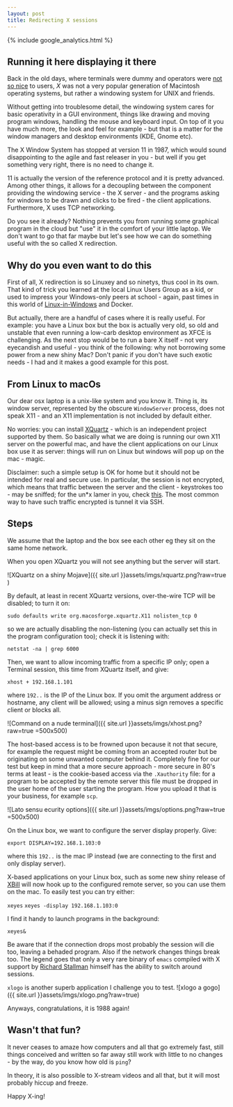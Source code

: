 ```yaml
---
layout: post
title: Redirecting X sessions
---
```


{% include google_analytics.html %}

## Running it here displaying it there
Back in the old days, where terminals were dummy and operators were [not so nice](http://bofh.bjash.com/) to users, *X* was not a very popular generation of Macintosh operating systems, but rather a windowing system for UNIX and friends.

Without getting into troublesome detail, the windowing system cares for basic operativity in a GUI environment, things like drawing and moving program windows, handling the mouse and keyboard input. On top of it you have much more, the look and feel for example - but that is a matter for the window managers and desktop environments (KDE, Gnome etc).

The X Window System has stopped at version 11 in 1987, which would sound disappointing to the agile and fast releaser in you - but well if you get something very right, there is no need to change it.

11 is actually the version of the reference protocol and it is pretty advanced. Among other things, it allows for a decoupling between the component providing the windowing service - the X server - and the programs asking for windows to be drawn and clicks to be fired - the client applications. Furthermore, X uses TCP networking.

Do you see it already? Nothing prevents you from running some graphical program in the cloud but "use" it in the comfort of your little laptop. We don't want to go that far maybe but let's see how we can do something useful with the so called X redirection.

## Why do you even want to do this

First of all, X redirection is so Linuxey and so ninetys, thus cool in its own. That kind of trick you learned at the local Linux Users Group as a kid, or used to impress your Windows-only peers at school - again, past times in this world of [Linux-in-Windows](https://docs.microsoft.com/en-us/windows/wsl/install-win10) and Docker.

But actually, there are a handful of cases where it is really useful. For example: you have a Linux box but the box is actually very old, so old and unstable that even running a low-carb desktop environment as XFCE is challenging. As the next stop would be to run a bare X itself - not very eyecandish and useful - you think of the following: why not borrowing some power from a new shiny Mac? Don't panic if you don't have such exotic needs - I had and it makes a good example for this post.

## From Linux to macOs

Our dear osx laptop is a unix-like system and you know it. Thing is, its window server, represented by the obscure `WindowServer` process, does not speak X11 - and an X11 implementation is not included by default either.

No worries: you can install [XQuartz](https://support.apple.com/en-us/HT201341) - which is an independent project supported by them. So basically what we are doing is running our own X11 server on the powerful mac, and have the client applications on our Linux box use it as server: things will run on Linux but windows will pop up on the mac - magic.

Disclaimer: such a simple setup is OK for home but it should not be intended for real and secure use. In particular, the session is not encrypted, which means that traffic between the server and the client - keystrokes too - may be sniffed; for the un*x lamer in you, check [this](https://tools.kali.org/sniffingspoofing/xspy). The most common way to have such traffic encrypted is tunnel it via SSH.

## Steps

We assume that the laptop and the box see each other eg they sit on the same home network.

When you open XQuartz you will not see anything but the server will start.

![XQuartz on a shiny Mojave]({{ site.url }}assets/imgs/xquartz.png?raw=true )

By default, at least in recent XQuartz versions, over-the-wire TCP will be disabled; to turn it on:

`sudo defaults write org.macosforge.xquartz.X11 nolisten_tcp 0`

so we are actually disabling the non-listening (you can actually set this in the program configuration too); check it is listening with:

`netstat -na | grep 6000`

Then, we want to allow incoming traffic from a specific IP only; open a Terminal session, this time from XQuartz itself, and give:

`xhost + 192.168.1.101`

where `192..` is the IP of the Linux box. If you omit the argument address or hostname, any client will be allowed; using a minus sign removes a specific client or blocks all.

![Command on a nude terminal]({{ site.url }}assets/imgs/xhost.png?raw=true =500x500)

The host-based access is to be frowned upon because it not that secure, for example the request might be coming from an accepted router but be originating on some unwanted computer behind it. Completely fine for our test but keep in mind that a more secure approach - more secure in 80's terms at least - is the cookie-based access via the `.Xauthority` file: for a program to be accepted by the remote server this file must be dropped in the user home of the user starting the program. How you upload it that is your business, for example `scp`.

![Lato sensu ecurity options]({{ site.url }}assets/imgs/options.png?raw=true =500x500)

On the Linux box, we want to configure the server display properly. Give:

`export DISPLAY=192.168.1.103:0`

where this `192..` is the mac IP instead (we are connecting to the first and only display server).

X-based applications on your Linux box, such as some new shiny release of [XBill](https://en.wikipedia.org/wiki/XBill) will now hook up to the configured remote server, so you can use them on the mac. To easily test you can try either:

`xeyes`
`xeyes -display 192.168.1.103:0`

I find it handy to launch programs in the background:

`xeyes&`

Be aware that if the connection drops most probably the session will die too, leaving a behaded program. Also if the network changes things break too. The legend goes that only a very rare binary of `emacs` compiled with X support by [Richard Stallman](https://upload.wikimedia.org/wikipedia/commons/7/7b/Richard_Stallman_-_F%C3%AAte_de_l%27Humanit%C3%A9_2014_-_010.jpg) himself has the ability to switch around sessions.

`xlogo` is another superb application I challenge you to test.
![xlogo a gogo]({{ site.url }}assets/imgs/xlogo.png?raw=true)


Anyways, congratulations, it is 1988 again!

## Wasn't that fun?

It never ceases to amaze how computers and all that go extremely fast, still things conceived and written so far away still work with little to no changes - by the way, do you know how old is `ping`?

In theory, it is also possible to X-stream videos and all that, but it will most probably hiccup and freeze.

Happy X-ing!
